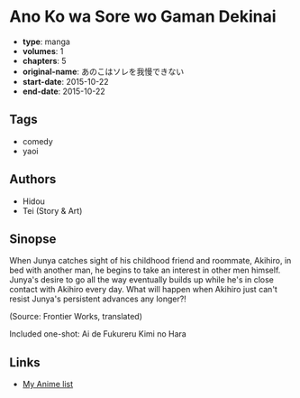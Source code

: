 # Ano Ko wa Sore wo Gaman Dekinai

-   **type**: manga
-   **volumes**: 1
-   **chapters**: 5
-   **original-name**: あのこはソレを我慢できない
-   **start-date**: 2015-10-22
-   **end-date**: 2015-10-22

## Tags

-   comedy
-   yaoi

## Authors

-   Hidou
-   Tei (Story & Art)

## Sinopse

When Junya catches sight of his childhood friend and roommate, Akihiro, in bed with another man, he begins to take an interest in other men himself. Junya's desire to go all the way eventually builds up while he's in close contact with Akihiro every day. What will happen when Akihiro just can't resist Junya's persistent advances any longer?!

(Source: Frontier Works, translated)

Included one-shot: Ai de Fukureru Kimi no Hara

## Links

-   [My Anime list](https://myanimelist.net/manga/113579/Ano_Ko_wa_Sore_wo_Gaman_Dekinai)
